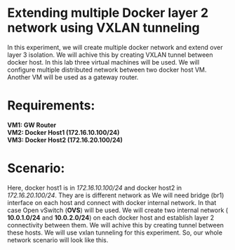 # Extending multiple Docker layer 2 network using VXLAN tunneling 
In this experiment, we will create multiple docker network and extend over layer 3 isolation. We will achive this by creating VXLAN tunnel between docker host. In this lab three virtual machines will be used. We will configure multiple distributed network between two docker host VM. Another VM will be used as a gateway router. 

# Requirements:
  **VM1: GW Router**\
  **VM2: Docker Host1 (172.16.10.100/24)**\
  **VM3: Docker Host2 (172.16.20.100/24)**
  
# Scenario:
Here, docker host1 is in *172.16.10.100/24* and docker host2 in *172.16.20.100/24*. They are is different network as  We will need bridge (br1) interface on each host and connect with docker internal network. In that case Open vSwitch (**OVS**) will be used. We will create two internal network ( **10.0.1.0/24**  and **10.0.2.0/24**) on each docker host and establish layer 2 connectivity between them. We will achive this by creating tunnel between these hosts. We will use vxlan tunneling for this experiment. So, our whole network scenario will look like this.
  
  
  
